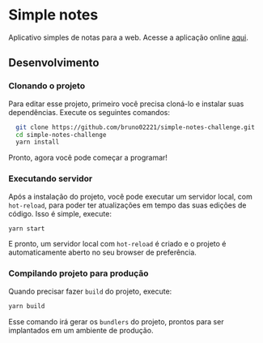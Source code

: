 # Simple notes

Aplicativo simples de notas para a web. Acesse a aplicação online [aqui](https://simple-notes-challege.herokuapp.com/).

## Desenvolvimento

### Clonando o projeto

Para editar esse projeto, primeiro você precisa cloná-lo e instalar suas dependências. Execute os seguintes comandos:

```sh
  git clone https://github.com/bruno02221/simple-notes-challenge.git
  cd simple-notes-challenge
  yarn install
```

Pronto, agora você pode começar a programar!

### Executando servidor

Após a instalação do projeto, você pode executar um servidor local, com `hot-reload`, para poder ter atualizações em tempo das suas edições de código. Isso é simple, execute:

```sh
yarn start
```

E pronto, um servidor local com `hot-reload` é criado e o projeto é automaticamente aberto no seu browser de preferência.

### Compilando projeto para produção

Quando precisar fazer `build` do projeto, execute:

```sh
yarn build
```

Esse comando irá gerar os `bundlers` do projeto, prontos para ser implantados em um ambiente de produção.
